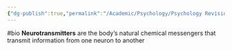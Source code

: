 ```yaml
---
{"dg-publish":true,"permalink":"/Academic/Psychology/Psychology Revision/Concepts/Neurotransmitters/"}
---
```


#bio 
**Neurotransmitters** are the body’s natural chemical messengers that transmit information from one neuron to another
